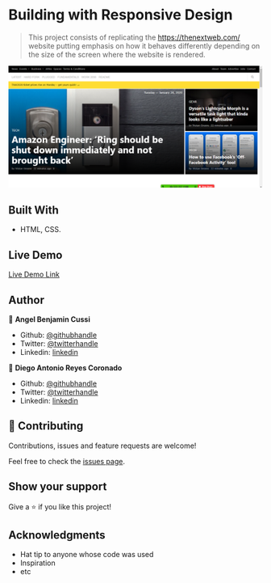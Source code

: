 # Building with Responsive Design

> This project consists of replicating the https://thenextweb.com/ website putting emphasis on how it behaves differently depending on the size of the screen where the website is rendered.

![screenshot](./app_screenshot.png)

## Built With

- HTML, CSS.

## Live Demo

[Live Demo Link](https://rawcdn.githack.com/abcussi/Building-with-Responsive-Design/cb698e6dd30882c535b2a2410f44ee1a01e16f96/index.html)

## Author

👤 **Angel Benjamin Cussi**

- Github: [@githubhandle](https://github.com/abcussi)
- Twitter: [@twitterhandle](https://twitter.com/thecussi)
- Linkedin: [linkedin](https://www.linkedin.com/in/angel-cussi-1b2310174/)

👤 **Diego Antonio Reyes Coronado**

- Github: [@githubhandle](https://github.com/xtrmdarc)
- Twitter: [@twitterhandle](https://twitter.com/DiegoAn91629127)
- Linkedin: [linkedin](https://www.linkedin.com/in/diego-reyes-coronado-7a7189b7/)


## 🤝 Contributing

Contributions, issues and feature requests are welcome!

Feel free to check the [issues page](issues/).

## Show your support

Give a ⭐️ if you like this project!

## Acknowledgments

- Hat tip to anyone whose code was used
- Inspiration
- etc

